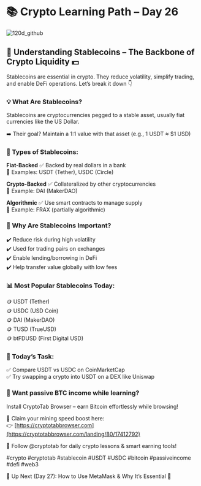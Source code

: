 # 📚 Crypto Learning Path – Day 26
![120d_github](https://github.com/user-attachments/assets/5bb73981-0482-43e7-8af4-a97e0ce47caa)

## 📍 Understanding Stablecoins – The Backbone of Crypto Liquidity 💵

Stablecoins are essential in crypto. They reduce volatility, simplify trading, and enable DeFi operations. Let’s break it down 👇

### 💡 What Are Stablecoins?
Stablecoins are cryptocurrencies pegged to a stable asset, usually fiat currencies like the US Dollar.

➡️ Their goal? Maintain a 1:1 value with that asset (e.g., 1 USDT ≈ $1 USD)

### 🔹 Types of Stablecoins:

**Fiat-Backed**
✅ Backed by real dollars in a bank  
🔸 Examples: USDT (Tether), USDC (Circle)

**Crypto-Backed**
✅ Collateralized by other cryptocurrencies  
🔸 Example: DAI (MakerDAO)

**Algorithmic**
✅ Use smart contracts to manage supply  
🔸 Example: FRAX (partially algorithmic)

### 🔸 Why Are Stablecoins Important?
✔️ Reduce risk during high volatility  
✔️ Used for trading pairs on exchanges  
✔️ Enable lending/borrowing in DeFi  
✔️ Help transfer value globally with low fees

### 📊 Most Popular Stablecoins Today:

🪙 USDT (Tether)  
🪙 USDC (USD Coin)  
🪙 DAI (MakerDAO)  
🪙 TUSD (TrueUSD)  
🪙 btFDUSD (First Digital USD)

### 🧪 Today’s Task:
✅ Compare USDT vs USDC on CoinMarketCap  
✅ Try swapping a crypto into USDT on a DEX like Uniswap

### 💸 Want passive BTC income while learning?
Install CryptoTab Browser – earn Bitcoin effortlessly while browsing!

🎁 Claim your mining speed boost here:  
👉 [https://cryptotabbrowser.com](https://cryptotabbrowser.com/landing/80/17412792) 

📢 Follow @cryptotab for daily crypto lessons & smart earning tools!

#crypto  #cryptotab  #stablecoin  #USDT  #USDC  #bitcoin  #passiveincome  #defi  #web3

📆 Up Next (Day 27): How to Use MetaMask & Why It’s Essential 🔐
